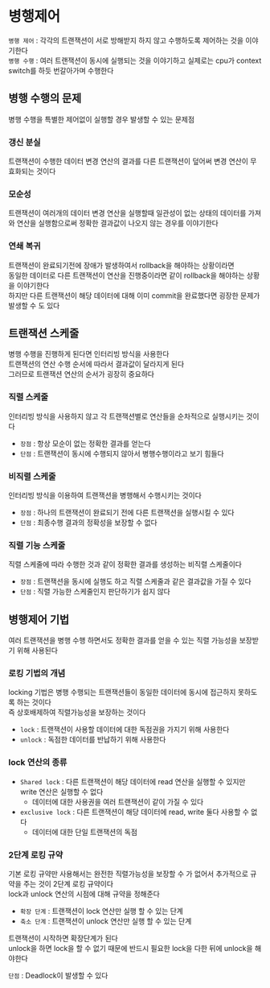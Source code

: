# 병행제어

`병행 제어` : 각각의 트랜잭션이 서로 방해받지 하지 않고 수행하도록 제어하는 것을 이야기한다   
`병행 수행` : 여러 트랜잭션이 동시에 실행되는 것을 이야기하고 실제로는 cpu가 context switch를 하듯 번갈아가며 수행한다

## 병행 수행의 문제
병행 수행을 특별한 제어없이 실행할 경우 발생할 수 있는 문제점 
### 갱신 분실
트랜잭션이 수행한 데이터 변경 연산의 결과를 다른 트랜잭션이 덮어써 변경 연산이 무효화되는 것이다  

### 모순성
트랜잭션이 여러개의 데이터 변경 연산을 실행할때 일관성이 없는 상태의 데이터를 가져와 연산을 실행함으로써 정확한 결과값이 나오지 않는 경우를 이야기한다

### 연쇄 복귀
트랜잭션이 완료되기전에 장애가 발생하여서 rollback을 해야하는 상황이라면  
동일한 데이터로 다른 트랜잭션이 연산을 진행중이라면 같이 rollback을 해야하는 상황을 이야기한다  
하지만 다른 트랜잭션이 해당 데이터에 대해 이미 commit을 완료했다면 굉장한 문제가 발생할 수 도 있다  


## 트랜잭션 스케줄
병행 수행을 진행하게 된다면 인터리빙 방식을 사용한다  
트랜잭션의 연산 수행 순서에 따라서 결과값이 달라지게 된다  
그러므로 트랜잭션 연산의 순서가 굉장히 중요하다

### 직렬 스케줄
인터리빙 방식을 사용하지 않고 각 트랜잭션별로 연산들을 순차적으로 실행시키는 것이다   
- `장점` : 항상 모순이 없는 정확한 결과를 얻는다  
- `단점` : 트랜잭션이 동시에 수행되지 않아서 병행수행이라고 보기 힘들다  

### 비직렬 스케줄
인터리빙 방식을 이용하여 트랜잭션을 병행해서 수행시키는 것이다  
- `장점` : 하나의 트랜잭션이 완료되기 전에 다른 트랜잭션을 실행시킬 수 있다  
- `단점` : 최종수행 결과의 정확성을 보장할 수 없다  

### 직렬 기능 스케줄 
직렬 스케줄에 따라 수행한 것과 같이 정확한 결과를 생성하는 비직렬 스케줄이다  
- `장점` : 트랜잭션을 동시에 실행도 하고 직렬 스케줄과 같은 결과값을 가질 수 있다  
- `단점` : 직렬 가능한 스케줄인지 판단하기가 쉽지 않다

## 병행제어 기법
여러 트랜잭션을 병행 수행 하면서도 정확한 결과를 얻을 수 있는 직렬 가능성을 보장받기 위해 사용된다  

### 로킹 기법의 개념
locking 기법은 병행 수행되는 트랜잭션들이 동일한 데이터에 동시에 접근하지 못하도록 하는 것이다  
즉 상호배제하여 직렬가능성을 보장하는 것이다  
- `lock` : 트랜잭션이 사용할 데이터에 대한 독점권을 가지기 위해 사용한다  
- `unlock` : 독점한 데이터를 반납하기 위해 사용한다  

### lock 연산의 종류
- `Shared lock` : 다른 트랜잭션이 해당 데이터에 read 연산을 실행할 수 있지만 write 연산은 실행할 수 없다
    - 데이터에 대한 사용권을 여러 트랜잭션이 같이 가질 수 있다 
- `exclusive lock` : 다른 트랜잭션이 해당 데이터에 read, write 둘다 사용할 수 없다
    - 데이터에 대한 단일 트랜잭션의 독점 
    

### 2단계 로킹 규약
기본 로킹 규약만 사용해서는 완전한 직렬가능성을 보장할 수 가 없어서 추가적으로 규약을 주는 것이 2단계 로킹 규약이다  
lock과 unlock 연산의 시점에 대해 규약을 정해준다  

- `확장 단계` : 트랜잭션이 lock 연산만 실행 할 수 있는 단계 
- `축소 단계` : 트랜잭션이 unlock 연산만 실행 할 수 있는 단계

트랜잭션이 시작하면 확장단계가 된다  
unlock을 하면 lock을 할 수 없기 때문에 반드시 필요한 lock을 다한 뒤에 unlock을 해야한다  
  

`단점` : Deadlock이 발생할 수 있다 


